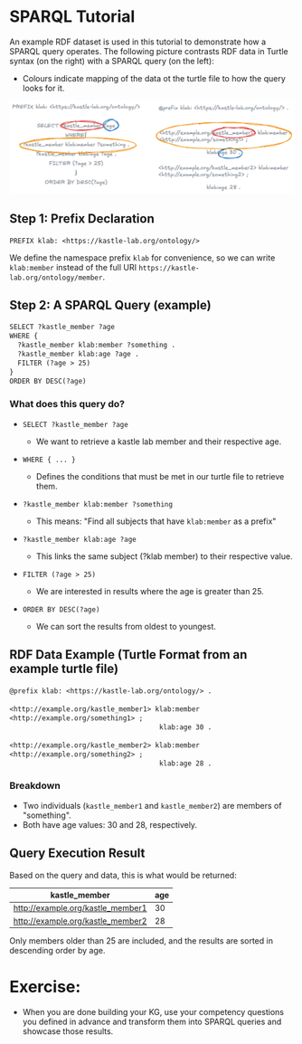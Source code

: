  
 
 # SPARQL Tutorial
 
 
 An example RDF dataset is used in this tutorial to demonstrate how a SPARQL query operates. The following picture contrasts RDF data in Turtle syntax (on the right) with a SPARQL query (on the left):
 * Colours indicate mapping of the data ot the turtle file to how the query looks for it.
 
 
 ![Sparql mapping query to data](../../pngs/sparql-mapping.png)

## Step 1: Prefix Declaration

```sparql
PREFIX klab: <https://kastle-lab.org/ontology/>
```

We define the namespace prefix `klab` for convenience, so we can write `klab:member` instead of the full URI `https://kastle-lab.org/ontology/member`.


## Step 2: A SPARQL Query (example)

```sparql
SELECT ?kastle_member ?age
WHERE {
  ?kastle_member klab:member ?something .
  ?kastle_member klab:age ?age .
  FILTER (?age > 25)
}
ORDER BY DESC(?age)
```

### What does this query do?

- `SELECT ?kastle_member ?age`  
  - We want to retrieve a kastle lab member and their respective age.

- `WHERE { ... }`  
  - Defines the conditions that must be met in our turtle file to retrieve them.

- `?kastle_member klab:member ?something`  
  - This means: "Find all subjects that have `klab:member` as a prefix"

- `?kastle_member klab:age ?age`  
  - This links the same subject  (?klab member) to their respective value.

- `FILTER (?age > 25)`  
  - We are interested in results  where the age is greater than 25.

- `ORDER BY DESC(?age)`  
  - We can sort the results from oldest to youngest.



## RDF Data Example (Turtle Format from an example turtle file)

```turtle
@prefix klab: <https://kastle-lab.org/ontology/> .

<http://example.org/kastle_member1> klab:member <http://example.org/something1> ;
                                     klab:age 30 .

<http://example.org/kastle_member2> klab:member <http://example.org/something2> ;
                                     klab:age 28 .
```

### Breakdown

- Two individuals (`kastle_member1` and `kastle_member2`) are members of "something".
- Both have age values: 30 and 28, respectively.

## Query Execution Result

Based on the query and data, this is what would be returned:

| kastle_member                         | age |
|--------------------------------------|-----|
| http://example.org/kastle_member1    | 30  |
| http://example.org/kastle_member2    | 28  |

Only members older than 25 are included, and the results are sorted in descending order by age.


# Exercise:
- When you are done building your KG, use your competency questions you defined in advance and transform them into SPARQL queries and showcase those results.
